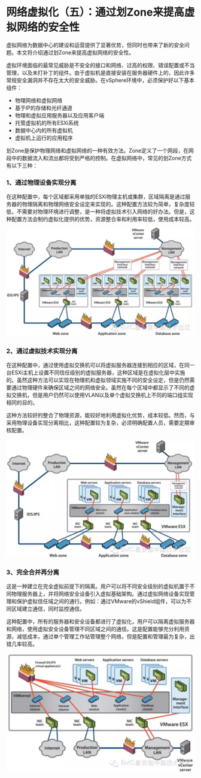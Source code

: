 # 网络虚拟化（五）：通过划Zone来提高虚拟网络的安全性

虚拟网络为数据中心的建设和运营提供了显著优势，但同时也带来了新的安全问题。本文将介绍通过划Zone来提高虚拟网络的安全性。

虚拟环境面临的最常见威胁是不安全的接口和网络、过高的权限、错误配置或不当管理，以及未打补丁的组件。由于虚拟机是直接安装在服务器硬件上的，因此许多常规安全漏洞并不存在太大的安全威胁。在vSphere环境中，必须保护好以下基本组件：

- 物理网络和虚拟网络
- 基于IP的存储和光纤通道
- 物理和虚拟应用服务器以及应用客户端
- 托管虚拟机的所有ESXi系统
- 数据中心内的所有虚拟机
- 虚拟机上运行的应用程序

划Zone是保护物理网络和虚拟网络的一种有效方法。Zone定义了一个网段，在网段中的数据流入和流出都将受到严格的控制。在虚拟网络中，常见的划Zone方式有以下三种：

### 1、通过物理设备实现分离

在这种配置中，每个区域都采用单独的ESXi物理主机或集群，区域隔离是通过服务器的物理隔离和物理网络安全设定来实现的。这种配置方法较为简单，复杂度较低，不需要对物理环境进行调整，是一种将虚拟技术引入网络的好办法。但是，这种配置方法会制约虚拟化提供的优势，资源整合率和利用率较低，使用成本较高。

![img](pics/2.4.5.1.png)

### 2、通过虚拟技术实现分离

在这种配置中，通过使用虚拟交换机可以将虚拟服务器连接到相应的区域，在同一台ESXi主机上设置不同信任级别的虚拟服务器，这种区域是在虚拟化层中实施的。虽然这种方法可以实现在物理机和虚拟领域实施不同的安全设定，但是仍然需要通过物理硬件来确保区域之间的网络安全。虽然在每个区域中都显示了不同的虚拟交换机，但是用户仍然可以使用VLAN以及单个虚拟交换机上不同的端口组实现相同的目的。

这种方法较好的整合了物理资源，能较好地利用虚拟化优势，成本较低。然而，与采用物理设备实现分离相比，这种配置较为复杂，必须明确配置人员，需要定期审核配置。

![img](pics/2.4.5.2.png)

### 3、完全合并再分离

这是一种建立在完全虚拟前提下的隔离。用户可以将不同安全级别的虚拟机置于不同物理服务器上，并将网络安全设备引入虚拟基础架构。通过虚拟网络设备实现管理和保护虚拟信任域之间的通行。例如：通过VMware的vShield组件，可以为不同区域建立通信，同时监控通信。

这种配置中，所有的服务器和安全设备都进行了虚拟化，用户可以隔离虚拟服务器和网络，使用虚拟安全设备管理不同区域之间的通信。这是配置能够充分利用资源，减低成本，通过单个管理工作站管理整个网络，但是配置和管理最为复杂，出错几率较高。

![img](pics/2.4.5.3.png)